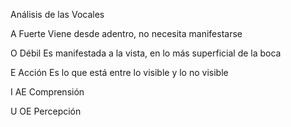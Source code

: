 Análisis de las Vocales

A Fuerte
Viene desde adentro, no necesita manifestarse

O Débil
Es manifestada a la vista, en lo más superficial de la boca

E Acción
Es lo que está entre lo visible y lo no visible

I AE Comprensión

U OE Percepción
